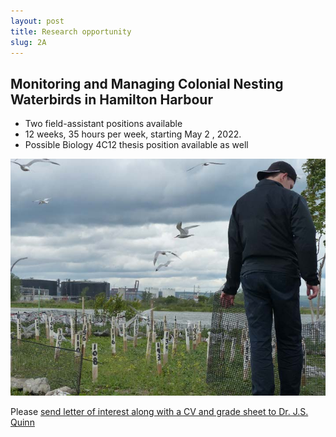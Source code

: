 ```yaml
---
layout: post
title: Research opportunity
slug: 2A
---
```


## Monitoring and Managing Colonial Nesting Waterbirds in Hamilton Harbour

* Two field-assistant positions available
* 12 weeks, 35 hours per week, starting May 2 , 2022.
* Possible Biology 4C12 thesis position available as well

![Picture of a student working by a lakeshore with birds in background](/materials/resources/seabirds.png)

Please [send letter of interest along with a CV and grade sheet to Dr. J.S. Quinn](mailto:quinn@mcmaster.ca)
